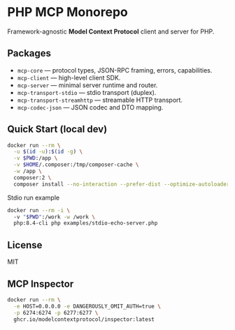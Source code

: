 # PHP MCP Monorepo

Framework-agnostic **Model Context Protocol** client and server for PHP.

## Packages
- `mcp-core` — protocol types, JSON-RPC framing, errors, capabilities.
- `mcp-client` — high-level client SDK.
- `mcp-server` — minimal server runtime and router.
- `mcp-transport-stdio` — stdio transport (duplex).
- `mcp-transport-streamhttp` — streamable HTTP transport.
- `mcp-codec-json` — JSON codec and DTO mapping.

## Quick Start (local dev)

```bash
docker run --rm \
  -u $(id -u):$(id -g) \
  -v $PWD:/app \
  -v $HOME/.composer:/tmp/composer-cache \
  -w /app \
  composer:2 \
  composer install --no-interaction --prefer-dist --optimize-autoloader
```

Stdio run example
```bash
docker run --rm -i \                                                                                  127 ↵
  -v "$PWD":/work -w /work \
  php:8.4-cli php examples/stdio-echo-server.php
```

## License
MIT

## MCP Inspector

```bash
docker run --rm \
  -e HOST=0.0.0.0 -e DANGEROUSLY_OMIT_AUTH=true \
  -p 6274:6274 -p 6277:6277 \
  ghcr.io/modelcontextprotocol/inspector:latest
```
